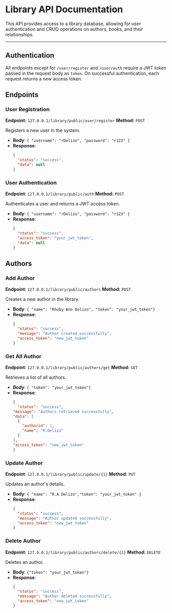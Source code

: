 # Library API Documentation

This API provides access to a library database, allowing for user authentication and CRUD operations on authors, books, and their relationships.

---

## Authentication

All endpoints except for `/user/register` and `/user/auth` require a JWT token passed in the request body as `token`. On successful authentication, each request returns a new access token.

## Endpoints

### User Registration
**Endpoint:**  `127.0.0.1/library/public/user/register`
**Method:** `POST`

Registers a new user in the system.

- **Body**:  `{ "username": "rDelizo", "password": "r123" }`
- **Response**:
  ```json
  {
    "status": "success",
    "data": null
  }

### User Authentication
**Endpoint**:  `127.0.0.1/library/public/auth`
**Method:** `POST`

Authenticates a user and returns a JWT access token.

- **Body**:  `{ "username": "rDelizo", "password": "r123" }`
- **Response**:
  ```json
  {
    "status": "success",
    "access_token": "your_jwt_token",
    "data": null
  }

## Authors
### Add Author
**Endpoint**:  `127.0.0.1/library/public/authors`
**Method:** `POST`

Creates a new author in the library.

- **Body**:  `{ "name": "Rhuby Ann Delizo", "token": "your_jwt_token"}`
- **Response**:
  ```json
  {
    "status": "success",
    "message": "Author created successfully",
    "access_token": "new_jwt_token"
  }

### Get All Author
**Endpoint**:  `127.0.0.1/library/public/authors/get`
**Method:** `GET`

Retrieves a list of all authors.

- **Body**:  `{ "token": "your_jwt_token"}`
- **Response**:
  ```json
  {
    "status": "success",
  "message": "Authors retrieved successfully",
  "data": [
    {
      "authorid": 1,
      "name": "R.Delizo"
    }
  ],
  "access_token": "new_jwt_token"
  }

### Update Author
**Endpoint**:  `127.0.0.1/library/public/update/{1}`
**Method:** `PUT`

Updates an author's details.

- **Body**:  `{ "name": "R.A.Delizo","token": "your_jwt_token"
}`
- **Response**:
  ```json
  {
    "status": "success",
    "message": "Author updated successfully",
    "access_token": "new_jwt_token"
  }

### Delete Author
**Endpoint**:  `127.0.0.1/library/public/authors/delete/{1}`
**Method:** `DELETE`

Deletes an author.

- **Body**:  `{"token": "your_jwt_token"}`
- **Response**:
  ```json
  {
    "status": "success",
    "message": "Author deleted successfully",
    "access_token": "new_jwt_token"
  }
